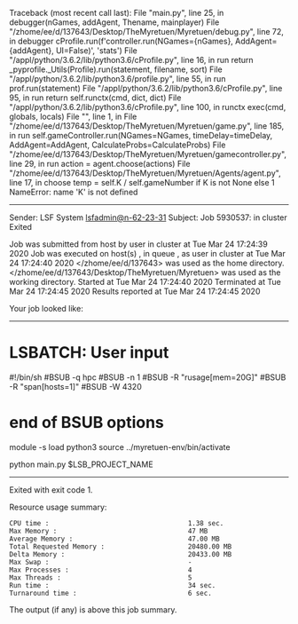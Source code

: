 Traceback (most recent call last):
  File "main.py", line 25, in <module>
    debugger(nGames, addAgent, Thename, mainplayer)
  File "/zhome/ee/d/137643/Desktop/TheMyretuen/Myretuen/debug.py", line 72, in debugger
    cProfile.run(f'controller.run(NGames={nGames}, AddAgent={addAgent}, UI=False)', 'stats')
  File "/appl/python/3.6.2/lib/python3.6/cProfile.py", line 16, in run
    return _pyprofile._Utils(Profile).run(statement, filename, sort)
  File "/appl/python/3.6.2/lib/python3.6/profile.py", line 55, in run
    prof.run(statement)
  File "/appl/python/3.6.2/lib/python3.6/cProfile.py", line 95, in run
    return self.runctx(cmd, dict, dict)
  File "/appl/python/3.6.2/lib/python3.6/cProfile.py", line 100, in runctx
    exec(cmd, globals, locals)
  File "<string>", line 1, in <module>
  File "/zhome/ee/d/137643/Desktop/TheMyretuen/Myretuen/game.py", line 185, in run
    self.gameController.run(NGames=NGames, timeDelay=timeDelay, AddAgent=AddAgent, CalculateProbs=CalculateProbs)
  File "/zhome/ee/d/137643/Desktop/TheMyretuen/Myretuen/gamecontroller.py", line 29, in run
    action = agent.choose(actions)
  File "/zhome/ee/d/137643/Desktop/TheMyretuen/Myretuen/Agents/agent.py", line 17, in choose
    temp = self.K / self.gameNumber if K is not None else 1
NameError: name 'K' is not defined

------------------------------------------------------------
Sender: LSF System <lsfadmin@n-62-23-31>
Subject: Job 5930537: <NNAgent1Test-9> in cluster <dcc> Exited

Job <NNAgent1Test-9> was submitted from host <n-62-30-5> by user <s183905> in cluster <dcc> at Tue Mar 24 17:24:39 2020
Job was executed on host(s) <n-62-23-31>, in queue <hpc>, as user <s183905> in cluster <dcc> at Tue Mar 24 17:24:40 2020
</zhome/ee/d/137643> was used as the home directory.
</zhome/ee/d/137643/Desktop/TheMyretuen/Myretuen> was used as the working directory.
Started at Tue Mar 24 17:24:40 2020
Terminated at Tue Mar 24 17:24:45 2020
Results reported at Tue Mar 24 17:24:45 2020

Your job looked like:

------------------------------------------------------------
# LSBATCH: User input
#!/bin/sh
#BSUB -q hpc
#BSUB -n 1
#BSUB -R "rusage[mem=20G]"
#BSUB -R "span[hosts=1]"
#BSUB -W 4320
# end of BSUB options

module -s load python3
source ../myretuen-env/bin/activate

python main.py $LSB_PROJECT_NAME


------------------------------------------------------------

Exited with exit code 1.

Resource usage summary:

    CPU time :                                   1.38 sec.
    Max Memory :                                 47 MB
    Average Memory :                             47.00 MB
    Total Requested Memory :                     20480.00 MB
    Delta Memory :                               20433.00 MB
    Max Swap :                                   -
    Max Processes :                              4
    Max Threads :                                5
    Run time :                                   34 sec.
    Turnaround time :                            6 sec.

The output (if any) is above this job summary.

